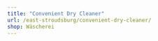 ```yaml
---
title: "Convenient Dry Cleaner"
url: /east-stroudsburg/convenient-dry-cleaner/
shop: Wäscherei
---
```

